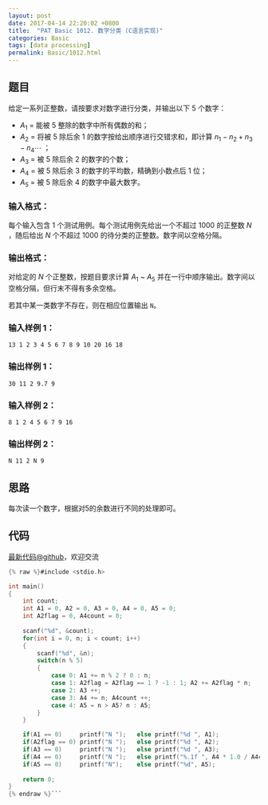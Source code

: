 ```yaml
---
layout: post
date: 2017-04-14 22:20:02 +0800
title:  "PAT Basic 1012. 数字分类 (C语言实现)"
categories: Basic
tags: [data processing]
permalink: Basic/1012.html
---
```


## 题目

给定一系列正整数，请按要求对数字进行分类，并输出以下 5 个数字：

  * $A_1$ = 能被 5 整除的数字中所有偶数的和；
  * $A_2$ = 将被 5 除后余 1 的数字按给出顺序进行交错求和，即计算 $n_1-n_2+n_3-n_4\cdots$ ；
  * $A_3$ = 被 5 除后余 2 的数字的个数；
  * $A_4$ = 被 5 除后余 3 的数字的平均数，精确到小数点后 1 位；
  * $A_5$ = 被 5 除后余 4 的数字中最大数字。

### 输入格式：

每个输入包含 1 个测试用例。每个测试用例先给出一个不超过 1000 的正整数 $N$ ，随后给出 $N$ 个不超过 1000
的待分类的正整数。数字间以空格分隔。

### 输出格式：

对给定的 $N$ 个正整数，按题目要求计算 $A_1$ ~ $A_5$ 并在一行中顺序输出。数字间以空格分隔，但行末不得有多余空格。

若其中某一类数字不存在，则在相应位置输出 `N`。

### 输入样例 1：

    
    
    13 1 2 3 4 5 6 7 8 9 10 20 16 18
    

### 输出样例 1：

    
    
    30 11 2 9.7 9
    

### 输入样例 2：

    
    
    8 1 2 4 5 6 7 9 16
    

### 输出样例 2：

    
    
    N 11 2 N 9
    



## 思路


每次读一个数字，根据对5的余数进行不同的处理即可。

## 代码

[最新代码@github](https://github.com/OliverLew/PAT/blob/master/PATBasic/1012.c)，欢迎交流
```c
{% raw %}#include <stdio.h>

int main()
{
    int count;
    int A1 = 0, A2 = 0, A3 = 0, A4 = 0, A5 = 0;
    int A2flag = 0, A4count = 0;
    
    scanf("%d", &count);
    for(int i = 0, n; i < count; i++)
    {
        scanf("%d", &n);
        switch(n % 5)
        {
            case 0: A1 += n % 2 ? 0 : n;                                break;
            case 1: A2flag = A2flag == 1 ? -1 : 1; A2 += A2flag * n;    break;
            case 2: A3 ++;                                              break;
            case 3: A4 += n; A4count ++;                                break;
            case 4: A5 = n > A5? n : A5;                                break;
        }
    }

    if(A1 == 0)     printf("N ");   else printf("%d ", A1);
    if(A2flag == 0) printf("N ");   else printf("%d ", A2);
    if(A3 == 0)     printf("N ");   else printf("%d ", A3);
    if(A4 == 0)     printf("N ");   else printf("%.1f ", A4 * 1.0 / A4count);
    if(A5 == 0)     printf("N");    else printf("%d", A5);
    
    return 0;
}
{% endraw %}```